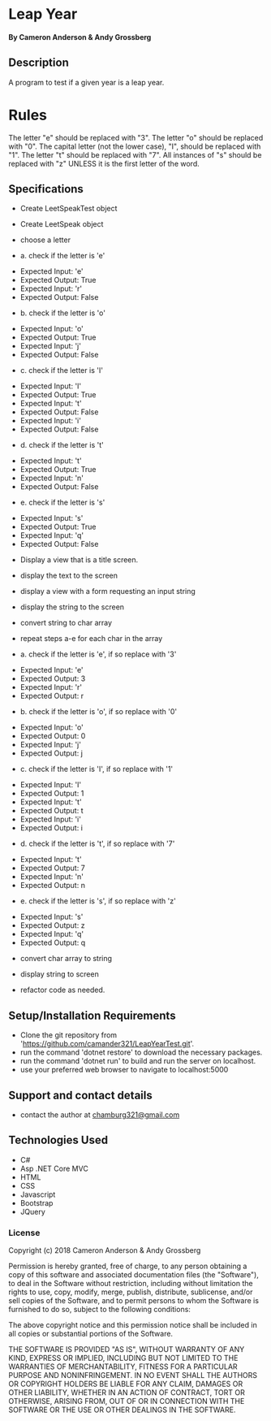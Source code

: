 
# Leap Year

#### By Cameron Anderson & Andy Grossberg

## Description
A program to test if a given year is a leap year.

# Rules
The letter "e" should be replaced with "3".
The letter "o" should be replaced with "0".
The capital letter (not the lower case), "I", should be replaced with "1".
The letter "t" should be replaced with "7".
All instances of "s" should be replaced with "z" UNLESS it is the first letter of the word.

## Specifications
* Create LeetSpeakTest object

* Create LeetSpeak object

* choose a letter

* a. check if the letter is 'e'
- Expected Input: 'e'
- Expected Output: True
- Expected Input: 'r'
- Expected Output: False

* b. check if the letter is 'o'
- Expected Input: 'o'
- Expected Output: True
- Expected Input: 'j'
- Expected Output: False

* c. check if the letter is 'I'
- Expected Input: 'I'
- Expected Output: True
- Expected Input: 't'
- Expected Output: False
- Expected Input: 'i'
- Expected Output: False

* d. check if the letter is 't'
- Expected Input: 't'
- Expected Output: True
- Expected Input: 'n'
- Expected Output: False

* e. check if the letter is 's'
- Expected Input: 's'
- Expected Output: True
- Expected Input: 'q'
- Expected Output: False

* Display a view that is a title screen.

* display the text to the screen

* display a view with a form requesting an input string

* display the string to the screen

* convert string to char array

* repeat steps a-e for each char in the array

* a. check if the letter is 'e', if so replace with '3'
- Expected Input: 'e'
- Expected Output: 3
- Expected Input: 'r'
- Expected Output: r

* b. check if the letter is 'o', if so replace with '0'
- Expected Input: 'o'
- Expected Output: 0
- Expected Input: 'j'
- Expected Output: j

* c. check if the letter is 'I', if so replace with '1'
- Expected Input: 'I'
- Expected Output: 1
- Expected Input: 't'
- Expected Output: t
- Expected Input: 'i'
- Expected Output: i

* d. check if the letter is 't', if so replace with '7'
- Expected Input: 't'
- Expected Output: 7
- Expected Input: 'n'
- Expected Output: n

* e. check if the letter is 's', if so replace with 'z'
- Expected Input: 's'
- Expected Output: z
- Expected Input: 'q'
- Expected Output: q

* convert char array to string

* display string to screen

* refactor code as needed.

## Setup/Installation Requirements

* Clone the git repository from 'https://github.com/camander321/LeapYearTest.git'.
* run the command 'dotnet restore' to download the necessary packages.
* run the command 'dotnet run' to build and run the server on localhost.
* use your preferred web browser to navigate to localhost:5000


## Support and contact details

* contact the author at chamburg321@gmail.com

## Technologies Used

* C#
* Asp .NET Core MVC
* HTML
* CSS
* Javascript
* Bootstrap
* JQuery

### License

Copyright (c) 2018 Cameron Anderson & Andy Grossberg

Permission is hereby granted, free of charge, to any person obtaining a copy of this software and associated documentation files (the "Software"), to deal in the Software without restriction, including without limitation the rights to use, copy, modify, merge, publish, distribute, sublicense, and/or sell copies of the Software, and to permit persons to whom the Software is furnished to do so, subject to the following conditions:

The above copyright notice and this permission notice shall be included in all copies or substantial portions of the Software.

THE SOFTWARE IS PROVIDED "AS IS", WITHOUT WARRANTY OF ANY KIND, EXPRESS OR IMPLIED, INCLUDING BUT NOT LIMITED TO THE WARRANTIES OF MERCHANTABILITY, FITNESS FOR A PARTICULAR PURPOSE AND NONINFRINGEMENT. IN NO EVENT SHALL THE AUTHORS OR COPYRIGHT HOLDERS BE LIABLE FOR ANY CLAIM, DAMAGES OR OTHER LIABILITY, WHETHER IN AN ACTION OF CONTRACT, TORT OR OTHERWISE, ARISING FROM, OUT OF OR IN CONNECTION WITH THE SOFTWARE OR THE USE OR OTHER DEALINGS IN THE SOFTWARE.
